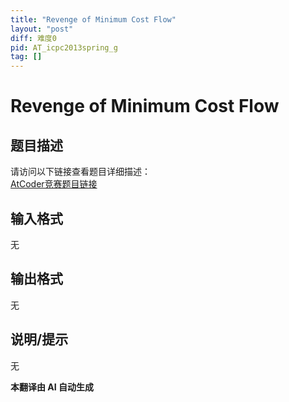 ```yaml
---
title: "Revenge of Minimum Cost Flow"
layout: "post"
diff: 难度0
pid: AT_icpc2013spring_g
tag: []
---
```


# Revenge of Minimum Cost Flow

## 题目描述

请访问以下链接查看题目详细描述：  
[AtCoder竞赛题目链接](https://atcoder.jp/contests/JAG2013Spring/tasks/icpc2013spring_g)

## 输入格式

无

## 输出格式

无

## 说明/提示

无

 **本翻译由 AI 自动生成**

